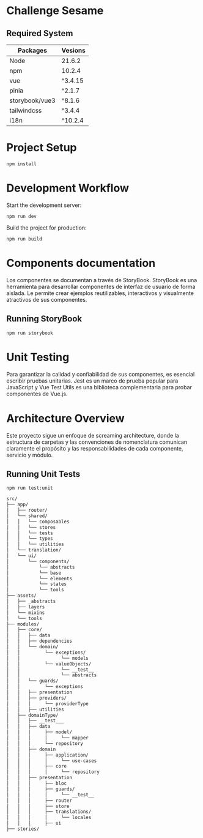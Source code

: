 # Challenge Sesame

## Required System

| Packages       | Vesions |
| -------------- | ------- |
| Node           | 21.6.2  |
| npm            | 10.2.4  |
| vue            | ^3.4.15 |
| pinia          | ^2.1.7  |
| storybook/vue3 | ^8.1.6  |
| tailwindcss    | ^3.4.4  |
| i18n           | ^10.2.4 |

# Project Setup
```
npm install
```

# Development Workflow
Start the development server:

```
npm run dev
```

Build the project for production:

```
npm run build
```
# Components documentation
Los componentes se documentan a través de StoryBook.
StoryBook es una herramienta para desarrollar componentes de interfaz de usuario de forma aislada. Le permite crear ejemplos reutilizables, interactivos y visualmente atractivos de sus componentes.

## Running StoryBook
```
npm run storybook
```

# Unit Testing

Para garantizar la calidad y confiabilidad de sus componentes, es esencial escribir pruebas unitarias. Jest es un marco de prueba popular para JavaScript y Vue Test Utils es una biblioteca complementaria para probar componentes de Vue.js.

# Architecture Overview
Este proyecto sigue un enfoque de screaming architecture, donde la estructura de carpetas y las convenciones de nomenclatura comunican claramente el propósito y las responsabilidades de cada componente, servicio y módulo.

## Running Unit Tests
```
npm run test:unit
```

```bash
src/
├── app/
│   ├── router/
│   └── shared/
│   │   └── composables
│   │   └── stores
│   │   └── tests
│   │   └── types
│   │   └── utilities
│   └── translation/
│   └── ui/
│       └── components/
│           └── abstracts
│           └── base
│           └── elements
│           └── states
│           └── tools
├── assets/
│   ├── _abstracts
│   ├── layers
│   └── mixins
│   └── tools
├── modules/
│   ├── core/
│   │   ├── data
│   │   ├── dependencies
│   │   └── domain/
│   │         └── exceptions/
│   │               └── models
│   │         └── valueObjects/
│   │               └── __test__
│   │               └── abstracts
│   │   └── guards/
│   │         └── exceptions
│   │   ├── presentation
│   │   ├── providers/
│   │   │     └── providerType
│   │   ├── utilities
│   ├── domainType/
│   │   ├── __test___
│   │   ├── data
│   │   │     ├── model/
│   │   │     │     └── mapper
│   │   │     └── repository
│   │   ├── domain
│   │   │     ├── application/
│   │   │     │     └── use-cases
│   │   │     ├── core
│   │   │     │     └── repository
│   │   ├── presentation
│   │   │     ├── bloc
│   │   │     ├── guards/
│   │   │     │     └── __test__
│   │   │     ├── router
│   │   │     ├── store
│   │   │     ├── translations/
│   │   │     │     └── locales
│   │   │     ├── ui
├── stories/
```